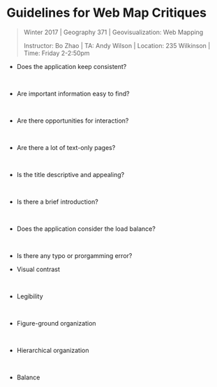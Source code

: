 # Guidelines for Web Map Critiques

> Winter 2017 | Geography 371 | Geovisualization: Web Mapping
>
> Instructor: Bo Zhao | TA: Andy Wilson | Location: 235 Wilkinson | Time: Friday 2-2:50pm



- Does the application keep consistent?

  ​

- Are important information easy to find? 

  ​


- Are there opportunities for interaction?

  ​

- Are there a lot of text-only pages? 

  ​

- Is the title descriptive and appealing?

  ​

- Is there a brief introduction?

  ​

- Does the application consider the load balance?

  ​

- Is there any typo or prorgamming error?


- Visual contrast

  ​

- Legibility

  ​

- Figure-ground organization

  ​

- Hierarchical organization

  ​

- Balance